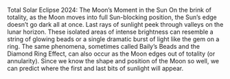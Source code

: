 Total Solar Eclipse 2024: The Moon’s Moment in the Sun 
 On the brink of totality, as the Moon moves into full Sun-blocking position, the Sun’s edge doesn’t go dark all at once. Last rays of sunlight peek through valleys on the lunar horizon. These isolated areas of intense brightness can resemble a string of glowing beads or a single dramatic burst of light like the gem on a ring. The same phenomena, sometimes called Baily’s Beads and the Diamond Ring Effect, can also occur as the Moon edges out of totality (or annularity). Since we know the shape and position of the Moon so well, we can predict where the first and last bits of sunlight will appear.